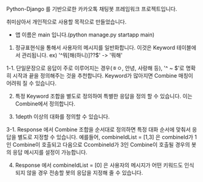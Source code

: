 Python-Django 를 기반으로한 카카오톡 채팅봇 프레임워크 프로젝트입니다.

취미삼아서 개인적으로 사용할 목적으로 만들었습니다.

* 앱 이름은 main 입니다.(python manage.py startapp main)

1. 정규표현식을 통해서 사용자의 메시지를 일반화합니다. 이것은 Keyword 테이블에서 관리됩니다.
ex) '^뭐[해(하니)]\??$' -> '뭐해'

1-1. 단일문장으로 응답이 주로 이루어지는 경우(ㅎㅇ, 안녕, 사랑해 등), '^ ~ $'로 명확히 시작과 끝을 정의해주는 것을 추천합니다. Keyword가 많아지면 Combine 매칭이 어려워 질 수 있습니다.

2. 특정 Keyword 조합을 별도로 정의하여 특별한 응답을 정의 할 수 있습니다. 이는 Combine에서 정의합니다.

3. 1depth 이상의 대화를 정의할 수 있습니다.

3-1. Response 에서 Combine 조합을 순서대로 정의하면 특정 대화 순서에 맞춰서 응답을 별도로 지정할 수 있습니다. 예를들어, combineIdList = [1,3] 은 combineId가 1인 Combine이 호출되고 다음으로 CcombineId가 3인 Combine이 호출될 경우의 봇의 응답 메시지를 설정이 가능합니다.

4. Response 에서 combineIdList = [0] 은 사용자의 메시지가 어떤 키워드도 인식되지 않을 경우 전송할 봇의 응답을 지정해 줄 수 있습니다.



